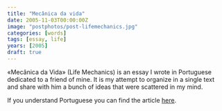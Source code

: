 ```yaml
---
title: "Mecânica da vida"
date: 2005-11-03T00:00:00Z
image: "postphotos/post-lifemechanics.jpg"
categories: [words]
tags: [essay, life]
years: [2005]
draft: true
---
```


«Mecânica da Vida» (Life Mechanics) is an essay I wrote in Portuguese dedicated to a friend of mine. It is my attempt to organize in a single text and share with him a bunch of ideas that were scattered in my mind.
<!--more-->

If you understand Portuguese you can find the article [here][1].

[1]: /pdf/mecanica_da_vida-nuno_godinho-2005.pdf
